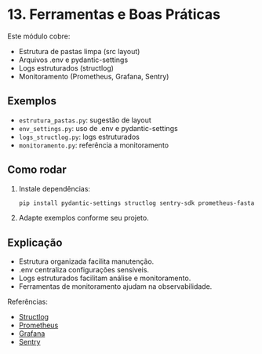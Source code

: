 # 13. Ferramentas e Boas Práticas

Este módulo cobre:
- Estrutura de pastas limpa (src layout)
- Arquivos .env e pydantic-settings
- Logs estruturados (structlog)
- Monitoramento (Prometheus, Grafana, Sentry)

## Exemplos
- `estrutura_pastas.py`: sugestão de layout
- `env_settings.py`: uso de .env e pydantic-settings
- `logs_structlog.py`: logs estruturados
- `monitoramento.py`: referência a monitoramento

## Como rodar
1. Instale dependências:
   ```bash
   pip install pydantic-settings structlog sentry-sdk prometheus-fastapi-instrumentator
   ```
2. Adapte exemplos conforme seu projeto.

## Explicação
- Estrutura organizada facilita manutenção.
- .env centraliza configurações sensíveis.
- Logs estruturados facilitam análise e monitoramento.
- Ferramentas de monitoramento ajudam na observabilidade.

Referências:
- [Structlog](https://www.structlog.org/)
- [Prometheus](https://prometheus.io/)
- [Grafana](https://grafana.com/)
- [Sentry](https://sentry.io/welcome/)
